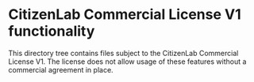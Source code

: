 # CitizenLab Commercial License V1 functionality

This directory tree contains files subject to the CitizenLab Commercial License V1. The license does not allow usage of these features without a commercial agreement in place.